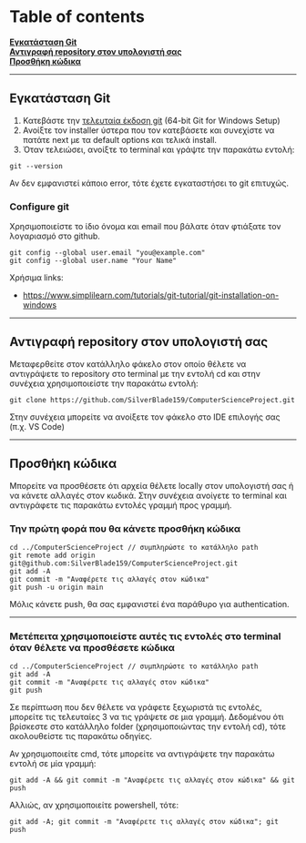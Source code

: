 # Table of contents

**[Εγκατάσταση Git](#εγκατάσταση-git)**<br>
**[Αντιγραφή repository στον υπολογιστή σας](#αντιγραφή-repository-στον-υπολογιστή-σας)**<br>
**[Προσθήκη κώδικα](#προσθήκη-κώδικα)**<br>

---

## Εγκατάσταση Git

1. Κατεβάστε την [τελευταία έκδοση git](https://git-scm.com/downloads) (64-bit Git for Windows Setup)
2. Ανοίξτε τον installer ύστερα που τον κατεβάσετε και συνεχίστε να πατάτε next με τα default options και τελικά install.
3. Όταν τελειώσει, ανοίξτε το terminal και γράψτε την παρακάτω εντολή:

```
git --version
```

Αν δεν εμφανιστεί κάποιο error, τότε έχετε εγκαταστήσει το git επιτυχώς.

### Configure git

Χρησιμοποιείστε το ίδιο όνομα και email που βάλατε όταν φτιάξατε τον λογαριασμό στο github.

```
git config --global user.email "you@example.com"
git config --global user.name "Your Name"
```

Χρήσιμα links:

- https://www.simplilearn.com/tutorials/git-tutorial/git-installation-on-windows

---

## Αντιγραφή repository στον υπολογιστή σας

Μεταφερθείτε στον κατάλληλο φάκελο στον οποίο θέλετε να αντιγράψετε το repository στο terminal με την εντολή cd και στην συνέχεια χρησιμοποιείστε την παρακάτω εντολή:

```
git clone https://github.com/SilverBlade159/ComputerScienceProject.git
```

Στην συνέχεια μπορείτε να ανοίξετε τον φάκελο στο IDE επιλογής σας (π.χ. VS Code)

---

## Προσθήκη κώδικα

Μπορείτε να προσθέσετε ότι αρχεία θέλετε locally στον υπολογιστή σας ή να κάνετε αλλαγές στον κωδικά. Στην συνέχεια ανοίγετε το terminal και αντιγράφετε τις παρακάτω εντολές γραμμή προς γραμμή.

### Την πρώτη φορά που θα κάνετε προσθήκη κώδικα

```
cd ../ComputerScienceProject // συμπληρώστε το κατάλληλο path
git remote add origin git@github.com:SilverBlade159/ComputerScienceProject.git
git add -A
git commit -m "Αναφέρετε τις αλλαγές στον κώδικα"
git push -u origin main
```

Μόλις κάνετε push, θα σας εμφανιστεί ένα παράθυρο για authentication.

---

### Μετέπειτα χρησιμοποιείστε αυτές τις εντολές στο terminal όταν θέλετε να προσθέσετε κώδικα

```
cd ../ComputerScienceProject // συμπληρώστε το κατάλληλο path
git add -A
git commit -m "Αναφέρετε τις αλλαγές στον κώδικα"
git push
```

Σε περίπτωση που δεν θέλετε να γράφετε ξεχωριστά τις εντολές, μπορείτε τις τελευταίες 3 να τις γράψετε σε μια γραμμή. Δεδομένου ότι βρίσκεστε στο κατάλληλο folder (χρησιμοποιώντας την εντολή cd), τότε ακολουθείστε τις παρακάτω οδηγίες.

Αν χρησιμοποιείτε cmd, τότε μπορείτε να αντιγράψετε την παρακάτω εντολή σε μία γραμμή:

```
git add -A && git commit -m "Αναφέρετε τις αλλαγές στον κώδικα" && git push
```

Αλλιώς, αν χρησιμοποιείτε powershell, τότε:

```
git add -A; git commit -m "Αναφέρετε τις αλλαγές στον κώδικα"; git push
```
